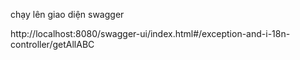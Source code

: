 chạy lên giao diện swagger

http://localhost:8080/swagger-ui/index.html#/exception-and-i-18n-controller/getAllABC